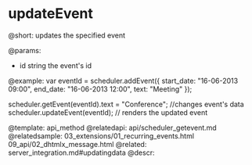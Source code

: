 updateEvent
=============
@short: updates the specified event

@params: 
- id	string	the event's id

@example: 
var eventId = scheduler.addEvent({
    start_date: "16-06-2013 09:00",
    end_date:   "16-06-2013 12:00",
    text:   "Meeting"
});

scheduler.getEvent(eventId).text = "Conference"; //changes event's data
scheduler.updateEvent(eventId); // renders the updated event



@template:	api_method
@relatedapi:
	api/scheduler_getevent.md
@relatedsample:
	03_extensions/01_recurring_events.html
    09_api/02_dhtmlx_message.html
@related:
	server_integration.md#updatingdata
@descr: 







